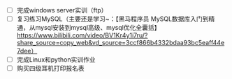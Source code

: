 - [ ] 完成windows server实训（ftp）
- [ ] 复习练习MySQL（主要还是学习~：【黑马程序员 MySQL数据库入门到精通，从mysql安装到mysql高级、mysql优化全囊括】 https://www.bilibili.com/video/BV1Kr4y1i7ru/?share_source=copy_web&vd_source=3ccf866b4332bdaa93bc5eaff44e7dee）
- [ ] 完成Linux和python实训作业
- [ ] 购买四级耳机打印报名表